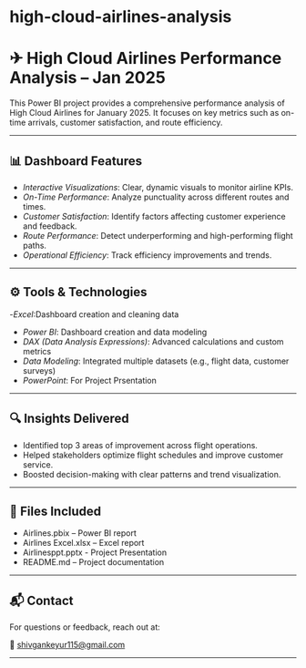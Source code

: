 # high-cloud-airlines-analysis
# ✈ High Cloud Airlines Performance Analysis – Jan 2025

This Power BI project provides a comprehensive performance analysis of High Cloud Airlines for January 2025. It focuses on key metrics such as on-time arrivals, customer satisfaction, and route efficiency.

---

## 📊 Dashboard Features

- *Interactive Visualizations*: Clear, dynamic visuals to monitor airline KPIs.
- *On-Time Performance*: Analyze punctuality across different routes and times.
- *Customer Satisfaction*: Identify factors affecting customer experience and feedback.
- *Route Performance*: Detect underperforming and high-performing flight paths.
- *Operational Efficiency*: Track efficiency improvements and trends.

---

## ⚙ Tools & Technologies

-*Excel*:Dashboard creation and cleaning data
- *Power BI*: Dashboard creation and data modeling
- *DAX (Data Analysis Expressions)*: Advanced calculations and custom metrics
- *Data Modeling*: Integrated multiple datasets (e.g., flight data, customer surveys)
- *PowerPoint*: For Project Prsentation

---

## 🔍 Insights Delivered

- Identified top 3 areas of improvement across flight operations.
- Helped stakeholders optimize flight schedules and improve customer service.
- Boosted decision-making with clear patterns and trend visualization.

---

## 📁 Files Included

- Airlines.pbix – Power BI report
- Airlines Excel.xlsx – Excel report
- Airlinesppt.pptx - Project Presentation
- README.md – Project documentation

---

## 📬 Contact

For questions or feedback, reach out at:

📧 [shivgankeyur115@gmail.com](mailto:shivgankeyur115@gmail.com)

---
